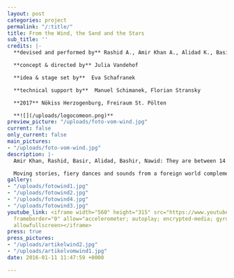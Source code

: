 ```yaml
---
layout: post
categories: project
permalink: "/:title/"
title: From the Wind, the Sand and the Stars
sub_title: ''
credits: |-
  **devised and performed by** Rashid A., Amir Khan A., Alidad K., Basir M., Nawid N. Mohammad Bashir Y. // Mahtab A., Farhad K.

  **concept & directed by** Julia Vandehof

  **idea & stage set by**  Eva Schafranek

  **technical support by**  Manuel Schimanek, Florian Stransky

  **2017** Nökiss Herzogenburg, Freiraum St. Pölten

  **![](/uploads/logocomeon.png)**
preview_picture: "/uploads/foto-vom-wind.jpg"
current: false
only_current: false
main_pictures:
- "/uploads/foto-vom-wind.jpg"
description: |-
  Amir Khan, Rashid, Basir, Alidad, Bashir, Nawid: They are between 14 and 18 years old. They were born in Afghanistan and came to Austria in autumn 2015. In "From the Wind, the Sand and the Stars" the young men dance, dance and tell the audience about their culture, their journey to Austria and their arrival.

  Moving stories, fiery dances and sounds from a foreign world complement each other to create a funny and touching theater experience for young and old alike.
gallery:
- "/uploads/fotowind1.jpg"
- "/uploads/fotowind2.jpg"
- "/uploads/fotowind4.jpg"
- "/uploads/fotowind3.jpg"
youtube_link: <iframe width="560" height="315" src="https://www.youtube.com/embed/reBDoCNH90g"
  frameborder="0" allow="accelerometer; autoplay; encrypted-media; gyroscope; picture-in-picture"
  allowfullscreen></iframe>
press: true
press_pictures:
- "/uploads/artikelwind2.jpg"
- "/uploads/artikelvomwind1.jpg"
date: 2016-01-11 11:47:59 +0000

---
```

